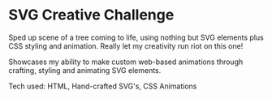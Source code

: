 # SVG Creative Challenge

Sped up scene of a tree coming to life, using nothing but SVG elements plus CSS styling and animation. Really let my creativity run riot on this one!

Showcases my ability to make custom web-based animations through crafting, styling and animating SVG elements.

Tech used: HTML, Hand-crafted SVG's, CSS Animations